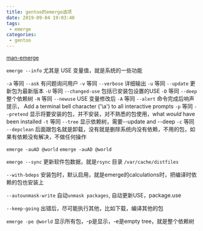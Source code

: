 ```yaml
---
title: gentoo的emerge选项
date: 2019-09-04 19:03:40
tags:
 - emerge
categories:
 - gentoo
---
```


[man-emerge](https://dev.gentoo.org/~zmedico/portage/doc/man/emerge.1.html)

``emerge --info`` 尤其是 USE 变量值，就是系统的一些功能

``-a`` 等同 ``--ask`` 有问题询问用户
``-v`` 等同 ``--verbose`` 详细输出
``-u`` 等同 ``--update`` 更新包为最新版本
``-U`` 等同 ``--changed-use`` 包括已安装包设置的USE
``-D`` 等同 ``--deep`` 整个依赖树
``-N`` 等同 ``--newuse`` USE 变量修改后
``-A`` 等同 ``--alert`` 命令完成后响声提示， Add a terminal bell character ('\a') to all interactive prompts
``-p`` 等同 ``--pretend`` 显示将要安装的包，并不安装，对不熟悉的包使用，what *would* have been installed
``-t`` 等同 ``--tree`` 显示依赖树，需要--update and --deep
``-c`` 等同 ``--depclean`` 后面跟包名就是卸载，没有就是删除系统内没有依赖，不用的包，如果有依赖没有解决，不做任何操作

``emerge -auAD @world``
``emerge -auAD @world``

``emerge --sync`` 更新软件包数据，就是``rsync`` 目录 ``/var/cache/distfiles``

``--with-bdeps`` 安装包时，默认启用，就是emerge的calculations时，把编译时依赖的包也安装上

``--autounmask-write`` 自动``unmask packages``, 自动更新USE，package.use

``--keep-going`` 出错后，尽可能执行其他，比如下载，编译其他的包

``emerge -pe @world`` 显示所有包，-p是显示，-e是empty tree，就是整个依赖树
